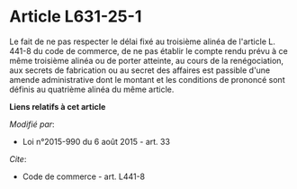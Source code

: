 # Article L631-25-1

Le fait de ne pas respecter le délai fixé au troisième alinéa de l'article L. 441-8 du code de commerce, de ne pas établir le
compte rendu prévu à ce même troisième alinéa ou de porter atteinte, au cours de la renégociation, aux secrets de fabrication
ou au secret des affaires est passible d'une amende administrative dont le montant et les conditions de prononcé sont définis
au quatrième alinéa du même article.

**Liens relatifs à cet article**

_Modifié par_:

  - Loi n°2015-990 du 6 août 2015 - art. 33

_Cite_:

  - Code de commerce - art. L441-8
